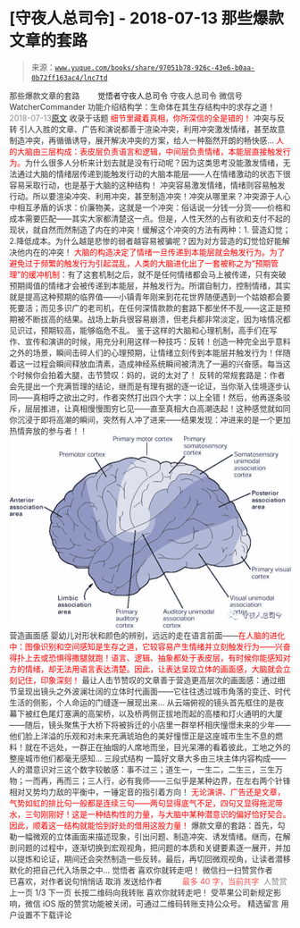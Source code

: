 # [守夜人总司令] - 2018-07-13 那些爆款文章的套路

> 来源：[`www.yuque.com/books/share/97051b78-926c-43e6-b0aa-0b72ff163ac4/lnc7td`](https://www.yuque.com/books/share/97051b78-926c-43e6-b0aa-0b72ff163ac4/lnc7td)

<ne-p id="520f42f3293818f927861ebbd5b15da4_p_0" data-lake-id="520f42f3293818f927861ebbd5b15da4_p_0"><ne-text id="ue8b888f1" style="color: rgb(51, 51, 51);">那些爆款文章的套路</ne-text></ne-p> <ne-p id="c65672a59aefd9307a9491b492d0b5ee" data-lake-id="c65672a59aefd9307a9491b492d0b5ee"><ne-text id="u930f2c0f" ne-fontsize="12" style="color: rgb(255, 255, 255);">原创</ne-text><ne-text id="u36193dfc" ne-fontsize="14">觉悟者</ne-text><ne-text id="u770faaaa" ne-fontsize="14">守夜人总司令</ne-text></ne-p> <ne-p id="88d9fbcbfac36d0b7a435fd398d3cdb9" data-lake-id="88d9fbcbfac36d0b7a435fd398d3cdb9"><ne-text id="uf707cb19" ne-fontsize="14" ne-bold="true" style="color: rgb(51, 51, 51);">守夜人总司令</ne-text></ne-p> <ne-p id="3ea39c3e77ad82e2c9ec72d35d541ddf" data-lake-id="3ea39c3e77ad82e2c9ec72d35d541ddf"><ne-text id="u40aaba9c" ne-fontsize="14" style="color: rgb(51, 51, 51);">微信号</ne-text><ne-text id="u8304e9e7" ne-fontsize="14" style="color: rgb(51, 51, 51);">WatcherCommander</ne-text></ne-p> <ne-p id="811fb826d9f58c436b3a2f60feadc760" data-lake-id="811fb826d9f58c436b3a2f60feadc760"><ne-text id="u5de931f8" ne-fontsize="14" style="color: rgb(51, 51, 51);">功能介绍</ne-text><ne-text id="u7e692818" ne-fontsize="14" style="color: rgb(51, 51, 51);">结构学：生命体在其生存结构中的求存之道！</ne-text></ne-p> <ne-p id="bfd4d7f7e74da51f48dc6248ed30ac0f" data-lake-id="bfd4d7f7e74da51f48dc6248ed30ac0f"><ne-text id="ua1d147eb" style="color: rgb(140, 140, 140);">2018-07-13</ne-text>[<ne-text id="u9d64c705" ne-fontsize="14">原文</ne-text>](https://mp.weixin.qq.com/s?__biz=MzAxNDk1NjI2Mw==&mid=2247483792&idx=1&sn=aad67ba1785c2f2ea2131b80820edc42&chksm=9b8a2218acfdab0e4175f4ffe882793f423afbf3f619309e6ee9e7f86b6f2760ea844c47308f&scene=27#wechat_redirect&cpage=514)</ne-p> <ne-p id="678ce77c8ed51d0158510044321a8ade" data-lake-id="678ce77c8ed51d0158510044321a8ade"><ne-text id="ub11e5333" style="color: rgb(51, 51, 51);">收录于话题</ne-text></ne-p> <ne-p id="69c81f100efe4dc16f5f0a018b8c0388" data-lake-id="69c81f100efe4dc16f5f0a018b8c0388"><ne-text id="u1b9e16ac" ne-fontsize="13" style="color: rgb(255, 0, 0);">细节里藏着真相，你所深信的全是错的！</ne-text></ne-p> <ne-p id="b6db0fcf95d3106dcb90d5a66bc9f8db" data-lake-id="b6db0fcf95d3106dcb90d5a66bc9f8db"><ne-text id="u26593a9c" ne-bold="true" style="color: rgb(51, 51, 51);">冲突与反转</ne-text></ne-p> <ne-p id="e35cf0697d4eb7c26b66791f10254a30" data-lake-id="e35cf0697d4eb7c26b66791f10254a30"><ne-text id="u3592e305" style="color: rgb(51, 51, 51);">引人入胜的文章、广告和演说都善于渲染冲突，利用冲突激发情绪，甚至故意制造冲突，再循循诱导，展开解决冲突的方案，给人一种豁然开朗的畅快感…</ne-text></ne-p> <ne-p id="195a51b8bf8ad23dfa339bfc3fed6e6b" data-lake-id="195a51b8bf8ad23dfa339bfc3fed6e6b"><ne-text id="uab42d0e7" style="color: rgb(255, 0, 0);">人的大脑由三层构成：表皮层负责语言和逻辑，中间层负责情绪，本能层直接触发行为。</ne-text><ne-text id="u5ad7d313" style="color: rgb(51, 51, 51);">为什么很多人分析来计划去就是没有行动呢？因为这类思考没能激发情绪，无法通过大脑的情绪层传递到能触发行动的大脑本能层——人在情绪激动的状态下很容易采取行动，也是基于大脑的这种结构！</ne-text></ne-p> <ne-p id="46e1330cc8af51563b54d53e4a84074f" data-lake-id="46e1330cc8af51563b54d53e4a84074f"><ne-text id="ubeef719c" style="color: rgb(51, 51, 51);">冲突容易激发情绪，情绪则容易触发行动。所以要渲染冲突、利用冲突，甚至制造冲突！冲突从哪里来？冲突源于人心中相互矛盾的诉求：价廉物美，这就是一个冲突：俗话说一分钱一分货——价格和成本需要匹配——其实大家都清楚这一点。但是，人性天然的占有欲和支付不起的现状，就自然而然制造了内在的冲突！缓解这个冲突的方法有两种：1\. 营造幻觉；2.降低成本。为什么越是悲惨的弱者越容易被骗呢？因为对方营造的幻觉恰好能解决他内在的冲突！</ne-text></ne-p> <ne-p id="50290a0cfd20e336538ee4e5b8974325" data-lake-id="50290a0cfd20e336538ee4e5b8974325"><ne-text id="u7bcbeaee" style="color: rgb(255, 0, 0);">大脑的构造决定了情绪一旦传递到本能层就会触发行为。为了避免过于频繁的触发行为引起混乱，人类的大脑进化出了一套被称之为“预期管理”的缓冲机制</ne-text><ne-text id="ue8416a72" style="color: rgb(51, 51, 51);">：有了这套机制之后，就不是任何情绪都会马上被传递，只有突破预期阈值的情绪才会被传递到本能层，并触发行为。所谓自制力，控制情绪，其实就是提高这种预期的临界值——小镇青年刚来到花花世界随便遇到一个姑娘都会要死要活；而见多识广的老司机，在任何深情款款的套路下都坐怀不乱——这正是预期被不断拔高的结果。战场上新兵很容易崩溃，但老兵都非常淡定，因为啥情况都见识过，预期较高，能够临危不乱。</ne-text></ne-p> <ne-p id="068913a2e5a6f680acb6da99be327882" data-lake-id="068913a2e5a6f680acb6da99be327882"><ne-text id="ufca2d320" style="color: rgb(51, 51, 51);">鉴于这样的大脑和心理机制，高手们在写作、宣传和演讲的时候，用充分利用这样一种技巧：反转！</ne-text><ne-text id="u413890b4" ne-bold="true" style="color: rgb(51, 51, 51);">创造一种完全出乎意料之外的场景，瞬间击碎人们的心理预期，让情绪立刻传到本能层并触发行为！伴随着这一过程会瞬间释放血清素，造成神经系统瞬间被清洗了一遍的兴奋感。</ne-text><ne-text id="ud1f50b32" style="color: rgb(51, 51, 51);">每当这个时候你会拍着大腿，击节赞叹：妈的，说的太对了！</ne-text></ne-p> <ne-p id="dea2220d978bf2c0801ac77cab451762" data-lake-id="dea2220d978bf2c0801ac77cab451762"><ne-text id="uda3e276a" style="color: rgb(51, 51, 51);">反转的常规套路是：作者会先提出一个充满哲理的结论，继而是有理有据的逐一论证，当你渐入佳境逐步认同——真相呼之欲出之时，作者突然打出四个大字：</ne-text><ne-text id="u42e6230d" ne-bold="true" style="color: rgb(51, 51, 51);">以上全错！</ne-text><ne-text id="u929ce7ef" style="color: rgb(51, 51, 51);">然后，他再逐条驳斥，层层推进，让真相慢慢图穷匕见——直至真相大白高潮迭起！这种感觉就如同你沉浸于即将高潮的瞬间，突然有人冲了进来——结果发现：冲进来的是一个更加热情奔放的参与者！！</ne-text></ne-p> <ne-p id="4cd9d30bd9508656d99f02bb770dbb9c" data-lake-id="4cd9d30bd9508656d99f02bb770dbb9c"><ne-card data-card-name="image" data-card-type="inline" id="fiWeP" data-event-boundary="card" style="color: rgb(51, 51, 51);">![](img/05843544014dc314415c6060a2e8261c.png)  <ne-p id="347e274ce6b8fc680daa6b229bee553c" data-lake-id="347e274ce6b8fc680daa6b229bee553c"><ne-text id="u773619bf" ne-bold="true" style="color: rgb(51, 51, 51);">营造画面感</ne-text></ne-p> <ne-p id="d8425d2fe84a24e4c3ac17b8ded66a55" data-lake-id="d8425d2fe84a24e4c3ac17b8ded66a55"><ne-text id="ub4ebe37e" style="color: rgb(51, 51, 51);">婴幼儿对形状和颜色的辨别，远远的走在语言前面——</ne-text><ne-text id="u06a38607" style="color: rgb(255, 0, 0);">在人脑的进化中：图像识别和空间感知是生存之道，它较容易产生情绪并立刻触发行为——兴奋得扑上去或恐惧得撒腿就跑！语言、逻辑、抽象都处于表皮层，有时候你能感知对方的情绪，却无法用语言表达清楚。因此，让表达呈现立体的画面感，大脑就会立刻记住，印象深刻！</ne-text></ne-p> <ne-p id="0090cd0cfebc3090ee32c1286499aba4" data-lake-id="0090cd0cfebc3090ee32c1286499aba4"><ne-text id="u0dfdce7d" style="color: rgb(51, 51, 51);">最让人击节赞叹的文章善于营造更高层次的画面感：通过细节呈现出镜头之外波澜壮阔的立体时代画面——它往往透过城市角落的变迁、时代生活的侧影，个人命运的门缝逐一展现出来…</ne-text></ne-p> <ne-p id="c8a1e648b7a847ed75eac4728f9caebb" data-lake-id="c8a1e648b7a847ed75eac4728f9caebb"><ne-text id="u5901ea30" style="color: rgb(51, 51, 51);">从云端俯视的镜头首先框住的是夜幕下被红色尾灯塞满的高架桥，以及桥两侧正拔地而起的高楼和灯火通明的大厦——随后，镜头聚焦于大桥下将被拆迁的小店里一群举杯相庆憧憬未来的少年——他们脸上洋溢的乐观和对未来充满琥珀色的美好憧憬正是这座城市生生不息的燃料！就在不远处，一群正在抽烟的人席地而坐，目光呆滞的看着彼此，工地之外的整座城市他们都毫无感知…</ne-text></ne-p> <ne-p id="7119971212c11745d7a62daf73eb2e6d" data-lake-id="7119971212c11745d7a62daf73eb2e6d"><ne-text id="ua73be6d3" ne-bold="true" style="color: rgb(51, 51, 51);">三段式结构</ne-text></ne-p> <ne-p id="ce589ce5339c66e4c317e486d530ab46" data-lake-id="ce589ce5339c66e4c317e486d530ab46"><ne-text id="u0d014d8b" style="color: rgb(51, 51, 51);">一篇好文章大多由三块主体内容构成——人的潜意识对三这个数字较敏感：事不过三；道生一，一生二，二生三，三生万物；一而再，再而三；三人行，必有我师——三似乎是某种边界，在左右两个针锋相对又势均力敌的平衡中，一锤定音的指引着方向！</ne-text></ne-p> <ne-p id="41aff304db99c54d6b08b0690809cea9" data-lake-id="41aff304db99c54d6b08b0690809cea9"><ne-text id="uf5a5485c" style="color: rgb(255, 0, 0);">无论演讲、广告还是文章，气势如虹的排比句一般都是连续三句——两句显得底气不足，四句又显得拖泥带水，三句刚刚好！这是一种结构性的力量，与大脑中某种潜意识的偏好恰好契合。因此，顺着这一结构就能恰到好处的借用这股力量！</ne-text></ne-p> <ne-p id="a2fbb67668856b4b14c49ab2938f7b0d" data-lake-id="a2fbb67668856b4b14c49ab2938f7b0d"><ne-text id="u51727af7" style="color: rgb(51, 51, 51);">爆款文章的套路：首先，勾勒一幅微观的立体画面来描述现象，引出问题、制造冲突、诱发情绪。继而，在解剖问题的过程中，逐渐切换到宏观视角，把问题的本质和关键要素逐一展开，并加以提炼和论证，期间还会突然制造一些反转。最后，再切回微观视角，让读者潜移默化的把自己代入场景之中…</ne-text></ne-p>  <ne-p id="354b2d4189e0f449aeb99d1ebfbabd9e" data-lake-id="354b2d4189e0f449aeb99d1ebfbabd9e"><ne-card data-card-name="image" data-card-type="inline" id="FZZeg" data-event-boundary="card" style="color: rgb(51, 51, 51);"><ne-p id="55ef7090ae027e97cc37f8db6a5e8f2e" data-lake-id="55ef7090ae027e97cc37f8db6a5e8f2e"><ne-text id="ua1b9464e" style="color: rgb(51, 51, 51);">觉悟者</ne-text></ne-p> <ne-p id="5289790d60992de0aa50ccd497f8bf80" data-lake-id="5289790d60992de0aa50ccd497f8bf80"><ne-text id="u8b1d074c" style="color: rgb(51, 51, 51);">喜欢你就转走吧！</ne-text></ne-p> <ne-p id="531945a340e9bcceac690886e0466157" data-lake-id="531945a340e9bcceac690886e0466157"><ne-text id="u36a40f97" ne-bold="true" style="color: rgb(51, 51, 51);">微信扫一扫赞赏作者</ne-text><ne-text id="u5830c5d3" ne-bold="true" style="color: rgb(255, 255, 255);">赞赏</ne-text></ne-p> <ne-p id="8517c35bf3d7fd1e8ac995b80eb64a8e" data-lake-id="8517c35bf3d7fd1e8ac995b80eb64a8e"><ne-text id="uc147e54f" style="color: rgb(51, 51, 51);">已喜欢，</ne-text><ne-text id="u8538faa9">对作者说句悄悄话</ne-text></ne-p> <ne-p id="8d412bd50161526f2c58febc80d8d476" data-lake-id="8d412bd50161526f2c58febc80d8d476"><ne-text id="u402fa12a" style="color: rgb(51, 51, 51);">取消</ne-text></ne-p> <ne-p id="b703a23a84a6022f368fbef467095009" data-lake-id="b703a23a84a6022f368fbef467095009"><ne-text id="u29350a0a" ne-fontsize="14" ne-bold="true" style="color: rgb(51, 51, 51);">发送给作者</ne-text></ne-p> <ne-p id="59aeee7857f4d7122603688992b2caa8" data-lake-id="59aeee7857f4d7122603688992b2caa8"><ne-text id="u758cf594" ne-bold="true" style="color: rgb(255, 255, 255);">发送</ne-text></ne-p> <ne-p id="240cd32b844e34ae0b384cc605dfaf72" data-lake-id="240cd32b844e34ae0b384cc605dfaf72"><ne-text id="ua625b6d8" ne-fontsize="13" style="color: rgb(250, 81, 81);">最多 40 字，当前共字</ne-text></ne-p> <ne-p id="38a93adcc4396baf00c0c9c5c7c1a972" data-lake-id="38a93adcc4396baf00c0c9c5c7c1a972"><ne-text id="uf6e78324" style="color: rgb(136, 136, 136);"> 人赞赏</ne-text></ne-p> <ne-p id="4911ec7178ec6bcc4217f5afb4d02f6d" data-lake-id="4911ec7178ec6bcc4217f5afb4d02f6d"><ne-text id="u736c82c5" style="color: rgb(51, 51, 51);">上一页</ne-text> <ne-text id="u256b24da">1</ne-text><ne-text id="u5916fa2b" style="color: rgb(51, 51, 51);">/3 下一页</ne-text></ne-p> <ne-p id="9cd0a4e733b92d19245673284052fb1b" data-lake-id="9cd0a4e733b92d19245673284052fb1b"><ne-text id="u04eea398" style="color: rgb(51, 51, 51);">长按二维码向我转账</ne-text></ne-p> <ne-p id="c7168f16633c8f9d1f94b99189bd4093" data-lake-id="c7168f16633c8f9d1f94b99189bd4093"><ne-text id="uba4ca6de" style="color: rgb(51, 51, 51);">喜欢你就转走吧！</ne-text></ne-p> <ne-p id="19c228bb8c8ae41b2560a4774b436eb1" data-lake-id="19c228bb8c8ae41b2560a4774b436eb1"><ne-text id="u4103701a" style="color: rgb(51, 51, 51);">受苹果公司新规定影响，微信 iOS 版的赞赏功能被关闭，可通过二维码转账支持公众号。</ne-text></ne-p> <ne-h3 id="zW2Eq" data-lake-id="zW2Eq"><ne-heading-ext><ne-heading-anchor></ne-heading-anchor><ne-heading-fold></ne-heading-fold></ne-heading-ext><ne-heading-content><ne-text id="ue026b464" ne-fontsize="16" style="color: rgb(51, 51, 51);">精选留言</ne-text></ne-heading-content></ne-h3> <ne-p id="2cec56404317ced1c8cf33293b634bc3" data-lake-id="2cec56404317ced1c8cf33293b634bc3"><ne-text id="ub91ac2d9" style="color: rgb(51, 51, 51);">用户设置不下载评论</ne-text></ne-p></ne-card></ne-p></ne-card></ne-p>